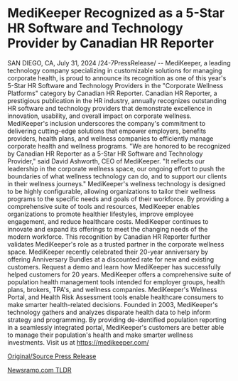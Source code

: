 # MediKeeper Recognized as a 5-Star HR Software and Technology Provider by Canadian HR Reporter

SAN DIEGO, CA, July 31, 2024 /24-7PressRelease/ -- MediKeeper, a leading technology company specializing in customizable solutions for managing corporate health, is proud to announce its recognition as one of this year's 5-Star HR Software and Technology Providers in the "Corporate Wellness Platforms" category by Canadian HR Reporter.  Canadian HR Reporter, a prestigious publication in the HR industry, annually recognizes outstanding HR software and technology providers that demonstrate excellence in innovation, usability, and overall impact on corporate wellness. MediKeeper's inclusion underscores the company's commitment to delivering cutting-edge solutions that empower employers, benefits providers, health plans, and wellness companies to efficiently manage corporate health and wellness programs.  "We are honored to be recognized by Canadian HR Reporter as a 5-Star HR Software and Technology Provider," said David Ashworth, CEO of MediKeeper. "It reflects our leadership in the corporate wellness space, our ongoing effort to push the boundaries of what wellness technology can do, and to support our clients in their wellness journeys."  MediKeeper's wellness technology is designed to be highly configurable, allowing organizations to tailor their wellness programs to the specific needs and goals of their workforce. By providing a comprehensive suite of tools and resources, MediKeeper enables organizations to promote healthier lifestyles, improve employee engagement, and reduce healthcare costs.  MediKeeper continues to innovate and expand its offerings to meet the changing needs of the modern workforce. This recognition by Canadian HR Reporter further validates MediKeeper's role as a trusted partner in the corporate wellness space.  MediKeeper recently celebrated their 20-year anniversary by offering Anniversary Bundles at a discounted rate for new and existing customers. Request a demo and learn how MediKeeper has successfully helped customers for 20 years.  MediKeeper offers a comprehensive suite of population health management tools intended for employer groups, health plans, brokers, TPA's, and wellness companies. MediKeeper's Wellness Portal, and Health Risk Assessment tools enable healthcare consumers to make smarter health-related decisions. Founded in 2003, MediKeeper's technology gathers and analyzes disparate health data to help inform strategy and programming. By providing de-identified population reporting in a seamlessly integrated portal, MediKeeper's customers are better able to manage their population's health and make smarter wellness investments. Visit us at https://medikeeper.com/ 

[Original/Source Press Release](https://www.24-7pressrelease.com/press-release/513001/medikeeper-recognized-as-a-5-star-hr-software-and-technology-provider-by-canadian-hr-reporter) 

[Newsramp.com TLDR](https://newsramp.com/None) 